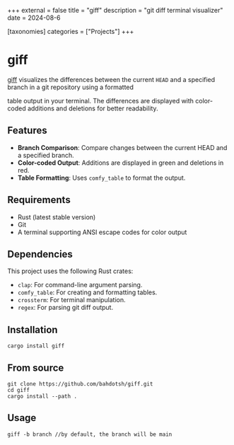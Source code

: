 +++
external = false
title = "giff"
description = "git diff terminal visualizer"
date = 2024-08-6

[taxonomies]
categories = ["Projects"]
+++

# giff

[giff](https://github.com/bahdotsh/giff) visualizes the differences between the current `HEAD` and a specified branch in a git repository using a formatted
<!-- more -->
table output in your terminal. The differences are displayed with color-coded additions and deletions for better readability.

## Features

- **Branch Comparison**: Compare changes between the current HEAD and a specified branch.
- **Color-coded Output**: Additions are displayed in green and deletions in red.
- **Table Formatting**: Uses `comfy_table` to format the output.

## Requirements

- Rust (latest stable version)
- Git
- A terminal supporting ANSI escape codes for color output

## Dependencies

This project uses the following Rust crates:

- `clap`: For command-line argument parsing.
- `comfy_table`: For creating and formatting tables.
- `crossterm`: For terminal manipulation.
- `regex`: For parsing git diff output.

## Installation
```
cargo install giff
```

## From source
```
git clone https://github.com/bahdotsh/giff.git
cd giff
cargo install --path .
```

## Usage
```
giff -b branch //by default, the branch will be main
```
